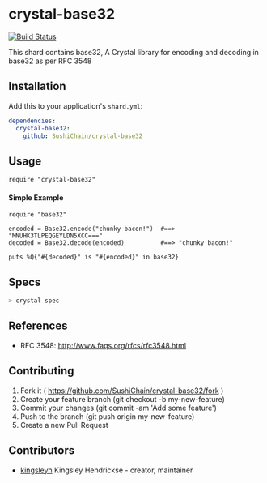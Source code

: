 # crystal-base32

[![Build Status](https://travis-ci.org/SushiChain/crystal-base32.svg?branch=master)](https://travis-ci.org/SushiChain/crystal-base32)

This shard contains base32, A Crystal library for encoding and decoding in base32 as per RFC 3548

## Installation

Add this to your application's `shard.yml`:

```yaml
dependencies:
  crystal-base32:
    github: SushiChain/crystal-base32
```

## Usage

```crystal
require "crystal-base32"
```

#### Simple Example

```crystal
require "base32"

encoded = Base32.encode("chunky bacon!")  #==> "MNUHK3TLPEQGEYLDN5XCC==="
decoded = Base32.decode(encoded)          #==> "chunky bacon!"

puts %Q{"#{decoded}" is "#{encoded}" in base32}
```

## Specs

```bash
> crystal spec
```

## References

* RFC 3548: http://www.faqs.org/rfcs/rfc3548.html

## Contributing

1. Fork it ( https://github.com/SushiChain/crystal-base32/fork )
2. Create your feature branch (git checkout -b my-new-feature)
3. Commit your changes (git commit -am 'Add some feature')
4. Push to the branch (git push origin my-new-feature)
5. Create a new Pull Request

## Contributors

- [kingsleyh](https://github.com/kingsleyh) Kingsley Hendrickse - creator, maintainer
